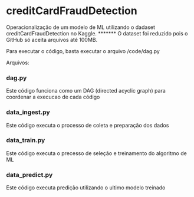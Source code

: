 # creditCardFraudDetection
Operacionalização de um modelo de ML utilizando o dadaset creditCardFraudDetection no Kaggle.
******* O dataset foi reduzido pois o GitHub só aceita arquivos até 100MB.

Para executar o código, basta executar o arquivo /code/dag.py

Arquivos:

### dag.py

Este código funciona como um DAG (directed acyclic graph) para coordenar a execucao de cada código

### data_ingest.py

Este código executa o processo de coleta e preparação dos dados

### data_train.py

Este código executa o precesso de seleção e treinamento do algoritmo de ML

### data_predict.py

Este código executa predição utilizando o ultimo modelo treinado
